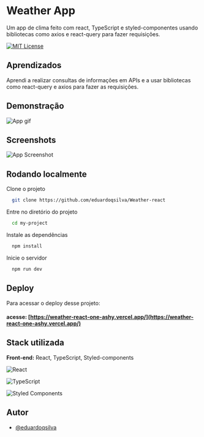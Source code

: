
# Weather App

Um app de clima feito com react, TypeScript e styled-componentes usando bibliotecas como axios e react-query para fazer requisições.

[![MIT License](https://img.shields.io/badge/License-MIT-green.svg)](https://choosealicense.com/licenses/mit/)


## Aprendizados

Aprendi  a realizar consultas de informações em APIs e a usar bibliotecas como react-query e axios para fazer as requisições. 


## Demonstração

![App gif](https://cdn.discordapp.com/attachments/1068986684215132230/1083144407454326854/r.gif)



## Screenshots

![App Screenshot](https://cdn.discordapp.com/attachments/1068986684215132230/1083138554500239411/image.png)






## Rodando localmente

Clone o projeto

```bash
  git clone https://github.com/eduardoqsilva/Weather-react
```

Entre no diretório do projeto

```bash
  cd my-project
```

Instale as dependências

```bash
  npm install
```

Inicie o servidor

```bash
  npm run dev
```


## Deploy

Para acessar o deploy desse projeto:

#### acesse: [https://weather-react-one-ashy.vercel.app/](https://weather-react-one-ashy.vercel.app/)



## Stack utilizada

**Front-end:** React, TypeScript, Styled-components 

![React](https://img.shields.io/badge/react-%2320232a.svg?style=for-the-badge&logo=react&logoColor=%2361DAFB)

![TypeScript](https://img.shields.io/badge/typescript-%23007ACC.svg?style=for-the-badge&logo=typescript&logoColor=white)

![Styled Components](https://img.shields.io/badge/styled--components-DB7093?style=for-the-badge&logo=styled-components&logoColor=white)

## Autor

- [@eduardoqsilva](https://www.github.com/eduardoqsilva)
